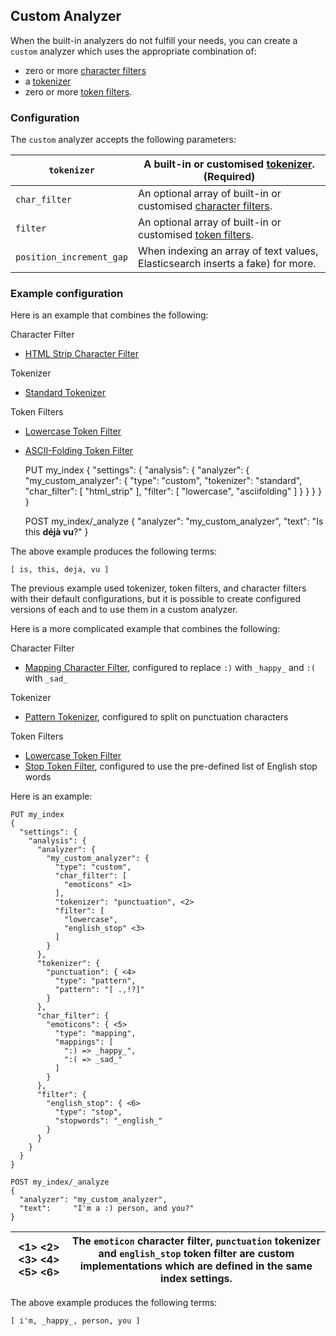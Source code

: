 ## Custom Analyzer

When the built-in analyzers do not fulfill your needs, you can create a `custom` analyzer which uses the appropriate combination of:

  * zero or more [character filters](analysis-charfilters.html)
  * a [tokenizer](analysis-tokenizers.html)
  * zero or more [token filters](analysis-tokenfilters.html). 



### Configuration

The `custom` analyzer accepts the following parameters:

`tokenizer`| A built-in or customised [tokenizer](analysis-tokenizers.html). (Required)     
---|---    
`char_filter`| An optional array of built-in or customised [character filters](analysis-charfilters.html).     
`filter`| An optional array of built-in or customised [token filters](analysis-tokenfilters.html).     
`position_increment_gap`| When indexing an array of text values, Elasticsearch inserts a fake) for more.   
  
### Example configuration

Here is an example that combines the following:

Character Filter 
    

  * [HTML Strip Character Filter](analysis-htmlstrip-charfilter.html)



Tokenizer 
    

  * [Standard Tokenizer](analysis-standard-tokenizer.html)



Token Filters 
    

  * [Lowercase Token Filter](analysis-lowercase-tokenfilter.html)
  * [ASCII-Folding Token Filter](analysis-asciifolding-tokenfilter.html)


    
    
    PUT my_index
    {
      "settings": {
        "analysis": {
          "analyzer": {
            "my_custom_analyzer": {
              "type":      "custom",
              "tokenizer": "standard",
              "char_filter": [
                "html_strip"
              ],
              "filter": [
                "lowercase",
                "asciifolding"
              ]
            }
          }
        }
      }
    }
    
    POST my_index/_analyze
    {
      "analyzer": "my_custom_analyzer",
      "text": "Is this <b>déjà vu</b>?"
    }

The above example produces the following terms:
    
    
    [ is, this, deja, vu ]

The previous example used tokenizer, token filters, and character filters with their default configurations, but it is possible to create configured versions of each and to use them in a custom analyzer.

Here is a more complicated example that combines the following:

Character Filter 
    

  * [Mapping Character Filter](analysis-mapping-charfilter.html), configured to replace `:)` with `_happy_` and `:(` with `_sad_`



Tokenizer 
    

  * [Pattern Tokenizer](analysis-pattern-tokenizer.html), configured to split on punctuation characters 



Token Filters 
    

  * [Lowercase Token Filter](analysis-lowercase-tokenfilter.html)
  * [Stop Token Filter](analysis-stop-tokenfilter.html), configured to use the pre-defined list of English stop words 



Here is an example:
    
    
    PUT my_index
    {
      "settings": {
        "analysis": {
          "analyzer": {
            "my_custom_analyzer": {
              "type": "custom",
              "char_filter": [
                "emoticons" <1>
              ],
              "tokenizer": "punctuation", <2>
              "filter": [
                "lowercase",
                "english_stop" <3>
              ]
            }
          },
          "tokenizer": {
            "punctuation": { <4>
              "type": "pattern",
              "pattern": "[ .,!?]"
            }
          },
          "char_filter": {
            "emoticons": { <5>
              "type": "mapping",
              "mappings": [
                ":) => _happy_",
                ":( => _sad_"
              ]
            }
          },
          "filter": {
            "english_stop": { <6>
              "type": "stop",
              "stopwords": "_english_"
            }
          }
        }
      }
    }
    
    POST my_index/_analyze
    {
      "analyzer": "my_custom_analyzer",
      "text":     "I'm a :) person, and you?"
    }

<1> <2> <3> <4> <5> <6>| The `emoticon` character filter, `punctuation` tokenizer and `english_stop` token filter are custom implementations which are defined in the same index settings.     
---|---  
  
The above example produces the following terms:
    
    
    [ i'm, _happy_, person, you ]
